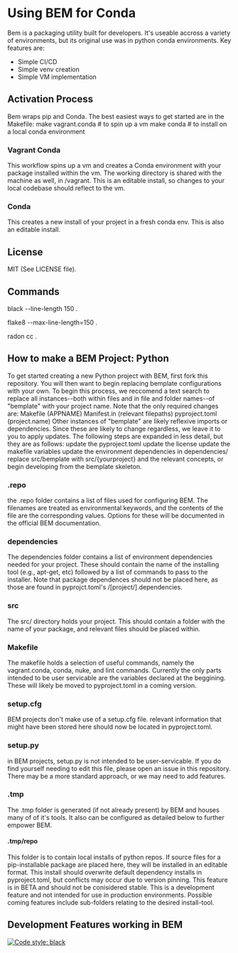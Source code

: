 # Using BEM for Conda
Bem is a packaging utility built for developers. It's useable accross a variety of environments, but its original use was in python conda environments. Key features are:
 - Simple CI/CD
 - Simple venv creation
 - Simple VM implementation

## Activation Process
Bem wraps pip and Conda. The best easiest ways to get started are in the Makefile:
make vagrant.conda # to spin up a vm
make conda # to install on a local conda environment

### Vagrant Conda
This workflow spins up a vm and creates a Conda environment with your package installed within the vm. The working directory is shared with the machine as well, in /vagrant.
This is an editable install, so changes to your local codebase should reflect to the vm.

### Conda
This creates a new install of your project in a fresh conda env. This is also an editable install.

## License

MIT (See LICENSE file).

## Commands

black --line-length 150 .

flake8 --max-line-length=150 .

radon cc .

## How to make a BEM Project: Python

To get started creating a new Python project with BEM, first fork this repository. You will then want to begin replacing bemplate configurations with your own.
To begin this process, we reccomend a text search to replace all instances--both within files and in file and folder names--of "bemplate" with your project name. Note that the only required changes are:
Makefile (APPNAME)
Manifest.in (relevant filepaths)
pyproject.toml (project.name)
Other instances of "bemplate" are likely reflexive imports or dependencies. Since these are likely to change regardless, we leave it to you to apply updates.
The following steps are expanded in less detail, but they are as follows:
update the pyproject.toml
update the license
update the makefile variables
update the environment dependencies in dependencies/
replace src/bemplate with src/{yourproject} and the relevant concepts, or begin developing from the bemplate skeleton.

### .repo
the .repo folder contains a list of files used for configuring BEM. The filenames are treated as environmental keywords, and the contents of the file are the corresponding values. Options for these will be documented in the official BEM documentation.

### dependencies
The dependencies folder contains a list of environment dependencies needed for your project. These should contain the name of the installing tool (e.g., apt-get, etc) followed by a list of commands to pass to the installer. Note that package dependences should not be placed here, as those are found in pyprojct.toml's /[project/].dependencies.

### src
The src/ directory holds your project. This should contain a folder with the name of your package, and relevant files should be placed within.

### Makefile
The makefile holds a selection of useful commands, namely the vagrant.conda, conda, nuke, and lint commands. Currently the only parts intended to be user servicable are the variables declared at the beggining. These will likely be moved to pyproject.toml in a coming version.

### setup.cfg
BEM projects don't make use of a setup.cfg file. relevant information that might have been stored here should now be located in pyproject.toml.

### setup.py
in BEM projects, setup.py is not intended to be user-servicable. If you do find yourself needing to edit this file, please open an issue in this repository. There may be a more standard approach, or we may need to add features.

### .tmp
The .tmp folder is generated (if not already present) by BEM and houses many of of it's tools. It also can be configured as detailed below to further empower BEM.

#### .tmp/repo
This folder is to contain local installs of python repos. If source files for a pip-installable package are placed here, they will be installed in an editable format. This install should overwrite default dependency installs in pyproject.toml, but conflicts may occur due to version pinning. 
This feature is in BETA and should not be conisidered stable.
This is a development feature and not intended for use in production environments.
Possible coming features include sub-folders relating to the desired install-tool. 

## Development Features working in BEM


[![Code style: black](https://img.shields.io/badge/code%20style-black-000000.svg)](https://github.com/psf/black)